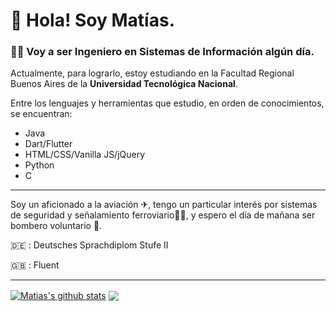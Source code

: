 
# :wave: Hola! Soy Matías.
### 👨‍🎓 Voy a ser Ingeniero en Sistemas de Información algún día.
Actualmente, para lograrlo, estoy estudiando en la Facultad Regional Buenos Aires de la **Universidad Tecnológica Nacional**.

Entre los lenguajes y herramientas que estudio, en orden de conocimientos, se encuentran:

- Java
- Dart/Flutter
- HTML/CSS/Vanilla JS/jQuery
- Python
- C

---
Soy un aficionado a la aviación ✈, tengo un particular interés por sistemas de seguridad y señalamiento ferroviario🚦🚄, y espero el día de mañana ser bombero voluntario 🚒.

:de: : Deutsches Sprachdiplom Stufe II

:uk: : Fluent

---

<a href="https://github.com/anuraghazra/github-readme-stats"><img align="center" src="https://github-readme-stats.vercel.app/api?username=Matias-Rossi&show_icons=true&theme=dark&hide_rank=true&count_private=true&hide_border=true" alt="Matias's github stats" /></a>  <a href="https://github.com/anuraghazra/github-readme-stats"><img align="center" src="https://github-readme-stats.vercel.app/api/top-langs/?username=Matias-Rossi&layout=compact&theme=dark&hide_border=true" /></a> 
